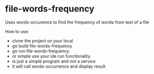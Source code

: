 # file-words-frequency
Uses words-occurence to find the frequency of words from text of a file

How to use:
- clone the project on your local
- go build file-words-frequency
- go run file-words-frequency
- or simple use your ide run functionality
- is just a simple program and not a service
- it will call words-occurrence and display result